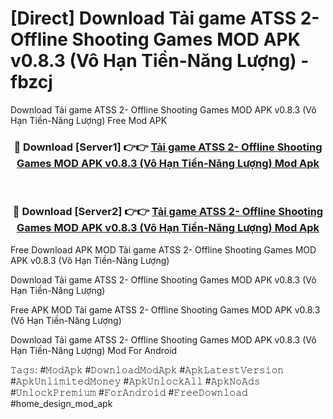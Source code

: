 # [Direct] Download Tải game ATSS 2- Offline Shooting Games MOD APK v0.8.3 (Vô Hạn Tiền-Năng Lượng) - fbzcj
Download Tải game ATSS 2- Offline Shooting Games MOD APK v0.8.3 (Vô Hạn Tiền-Năng Lượng) Free Mod APK

<div align="center">
<h3>🔴 Download [Server1] 👉👉 <a href="https://apk-comot.site?title=Tải_game_ATSS_2-_Offline_Shooting_Games_MOD_APK_v0.8.3_(Vô_Hạn_Tiền-Năng_Lượng)">Tải game ATSS 2- Offline Shooting Games MOD APK v0.8.3 (Vô Hạn Tiền-Năng Lượng) Mod Apk</a></h3><br>

<h3>🔴 Download [Server2] 👉👉 <a href="https://apk-comot.site?title=Tải_game_ATSS_2-_Offline_Shooting_Games_MOD_APK_v0.8.3_(Vô_Hạn_Tiền-Năng_Lượng)">Tải game ATSS 2- Offline Shooting Games MOD APK v0.8.3 (Vô Hạn Tiền-Năng Lượng) Mod Apk</a></h3>
</div>


Free Download APK MOD Tải game ATSS 2- Offline Shooting Games MOD APK v0.8.3 (Vô Hạn Tiền-Năng Lượng)

Download Tải game ATSS 2- Offline Shooting Games MOD APK v0.8.3 (Vô Hạn Tiền-Năng Lượng) 

Free APK MOD Tải game ATSS 2- Offline Shooting Games MOD APK v0.8.3 (Vô Hạn Tiền-Năng Lượng) 

Download Tải game ATSS 2- Offline Shooting Games MOD APK v0.8.3 (Vô Hạn Tiền-Năng Lượng) Mod For Android

𝚃𝚊𝚐𝚜: #𝙼𝚘𝚍𝙰𝚙𝚔 #𝙳𝚘𝚠𝚗𝚕𝚘𝚊𝚍𝙼𝚘𝚍𝙰𝚙𝚔 #𝙰𝚙𝚔𝙻𝚊𝚝𝚎𝚜𝚝𝚅𝚎𝚛𝚜𝚒𝚘𝚗 #𝙰𝚙𝚔𝚄𝚗𝚕𝚒𝚖𝚒𝚝𝚎𝚍𝙼𝚘𝚗𝚎𝚢 #𝙰𝚙𝚔𝚄𝚗𝚕𝚘𝚌𝚔𝙰𝚕𝚕 #𝙰𝚙𝚔𝙽𝚘𝙰𝚍𝚜 #𝚄𝚗𝚕𝚘𝚌𝚔𝙿𝚛𝚎𝚖𝚒𝚞𝚖 #𝙵𝚘𝚛𝙰𝚗𝚍𝚛𝚘𝚒𝚍 #𝙵𝚛𝚎𝚎𝙳𝚘𝚠𝚗𝚕𝚘𝚊𝚍 #home_design_mod_apk